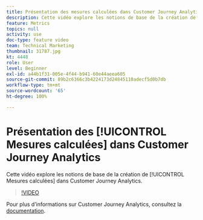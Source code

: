```yaml
---
title: Présentation des mesures calculées dans Customer Journey Analytics
description: Cette vidéo explore les notions de base de la création de mesures calculées dans Adobe Customer Journey Analytics.
feature: Metrics
topics: null
activity: use
doc-type: feature video
team: Technical Marketing
thumbnail: 31787.jpg
kt: 4448
role: User
level: Beginner
exl-id: a44b1f31-005e-4f44-b941-60e44aeea605
source-git-commit: 89b2c6366c3b4224173d24845110adecf5d0b7db
workflow-type: tm+mt
source-wordcount: '65'
ht-degree: 100%

---
```


# Présentation des [!UICONTROL Mesures calculées] dans Customer Journey Analytics

Cette vidéo explore les notions de base de la création de [!UICONTROL Mesures calculées] dans Customer Journey Analytics.

>[!VIDEO](https://video.tv.adobe.com/v/31787/?quality=12&learn=on)

Pour plus d’informations sur Customer Journey Analytics, consultez la [documentation](https://experienceleague.adobe.com/docs/analytics-platform/using/cja-landing.html?lang=fr).
